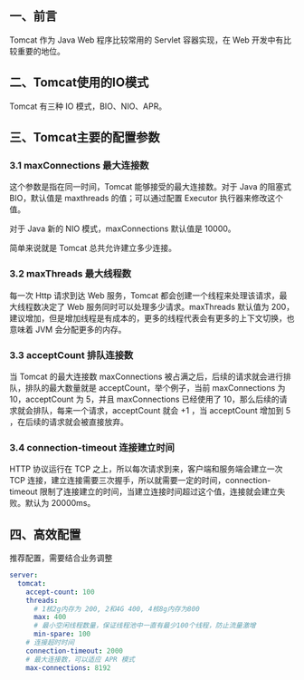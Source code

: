 ## 一、前言

Tomcat 作为 Java Web 程序比较常用的 Servlet 容器实现，在 Web 开发中有比较重要的地位。

## 二、Tomcat使用的IO模式

Tomcat 有三种 IO 模式，BIO、NIO、APR。

## 三、Tomcat主要的配置参数

### 3.1 maxConnections 最大连接数

这个参数是指在同一时间，Tomcat 能够接受的最大连接数。对于 Java 的阻塞式 BIO，默认值是 maxthreads 的值；可以通过配置 Executor
执行器来修改这个值。

对于 Java 新的 NIO 模式，maxConnections 默认值是 10000。

简单来说就是 Tomcat 总共允许建立多少连接。

### 3.2 maxThreads 最大线程数

每一次 Http 请求到达 Web 服务，Tomcat 都会创建一个线程来处理该请求，最大线程数决定了 Web 服务同时可以处理多少请求。maxThreads
默认值为 200，建议增加，但是增加线程是有成本的，更多的线程代表会有更多的上下文切换，也意味着 JVM 会分配更多的内存。

### 3.3 acceptCount 排队连接数

当 Tomcat 的最大连接数 maxConnections 被占满之后，后续的请求就会进行排队，排队的最大数量就是 acceptCount，举个例子，当前
maxConnections 为 10，acceptCount 为 5，并且 maxConnections 已经使用了 10，那么后续的请求就会排队，每来一个请求，acceptCount
就会 +1 ，当 acceptCount 增加到 5 ，在后续的请求就会被直接放弃。

### 3.4 connection-timeout 连接建立时间

HTTP 协议运行在 TCP 之上，所以每次请求到来，客户端和服务端会建立一次 TCP 连接，建立连接需要三次握手，所以就需要一定的时间，connection-timeout
限制了连接建立的时间，当建立连接时间超过这个值，连接就会建立失败。默认为 20000ms。


## 四、高效配置

推荐配置，需要结合业务调整

```yaml
server:
  tomcat:
    accept-count: 100
    threads:
      # 1核2g内存为 200, 2和4G 400, 4核8g内存为800
      max: 400
      # 最小空闲线程数量，保证线程池中一直有最少100个线程，防止流量激增
      min-spare: 100
    # 连接超时时间
    connection-timeout: 2000
    # 最大连接数，可以适应 APR 模式
    max-connections: 8192
```